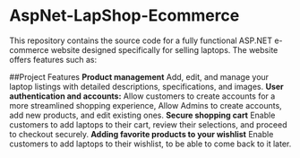 # AspNet-LapShop-Ecommerce

This repository contains the source code for a fully functional ASP.NET e-commerce website designed specifically for selling laptops.
The website offers features such as:

##Project Features
**Product management**
Add, edit, and manage your laptop listings with detailed descriptions, specifications, and images.
**User authentication and accounts:**
Allow customers to create accounts for a more streamlined shopping experience,
Allow Admins to create accounts, add new products, and edit existing ones.
**Secure shopping cart**
Enable customers to add laptops to their cart, review their selections, and proceed to checkout securely.
**Adding favorite products to your wishlist**
Enable customers to add laptops to their wishlist, to be able to come back to it later.
